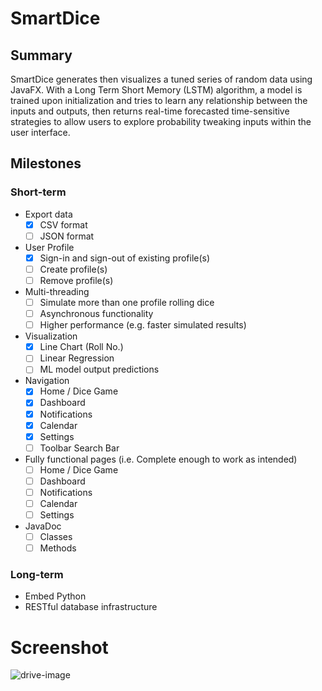 # SmartDice

## Summary
SmartDice generates then visualizes a tuned series of random data using JavaFX. With a Long Term Short Memory (LSTM) algorithm, a model is trained upon initialization and tries to learn any relationship between the inputs and outputs, then returns real-time forecasted time-sensitive strategies to allow users to explore probability tweaking inputs within the user interface.
 
## Milestones
### Short-term
- Export data
   - [x] CSV format
   - [ ] JSON format
- User Profile
   - [x] Sign-in and sign-out of existing profile(s)
   - [ ] Create profile(s)
   - [ ] Remove profile(s)
- Multi-threading
   - [ ] Simulate more than one profile rolling dice
   - [ ] Asynchronous functionality
   - [ ] Higher performance (e.g. faster simulated results)
- Visualization
   - [x] Line Chart (Roll No.)
   - [ ] Linear Regression
   - [ ] ML model output predictions
- Navigation
   - [x] Home / Dice Game
   - [x] Dashboard
   - [x] Notifications
   - [x] Calendar
   - [x] Settings
   - [ ] Toolbar Search Bar
- Fully functional pages (i.e. Complete enough to work as intended)
   - [ ] Home / Dice Game
   - [ ] Dashboard
   - [ ] Notifications
   - [ ] Calendar
   - [ ] Settings
- JavaDoc
   - [ ] Classes
   - [ ] Methods

### Long-term
- Embed Python
- RESTful database infrastructure

# Screenshot
![drive-image](https://drive.google.com/uc?export=view&id=1IR4xdNNL6ltOyGkCots2JP0USK5riyrW)
